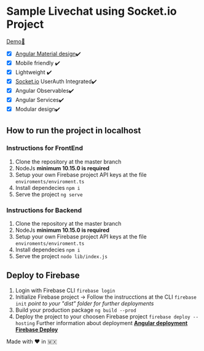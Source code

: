 # Sample Livechat using Socket.io Project

[Demo🏃](https://samplechatfront.firebaseapp.com/)

 - [x] [Angular Material design](https://material.angular.io/)✔️
 - [x] Mobile friendly ✔️
 - [x] Lightweight ✔️
 - [x] [Socket.io](https://socket.io) UserAuth Integrated✔️
 - [x] Angular Observables✔️
 - [x] Angular Services✔️
 - [x] Modular design✔️

## How to run the project in localhost

### Instructions for FrontEnd
 1. Clone the repository at the master branch
 2. NodeJs **minimum 10.15.0 is required**
 3. Setup your own Firebase project API keys at the file `enviroments/enviroment.ts`
 4. Install dependecies `npm i`
 5. Serve the project `ng serve`

### Instructions for Backend
 1. Clone the repository at the master branch
 2. NodeJs **minimum 10.15.0 is required**
 3. Setup your own Firebase project API keys at the file `enviroments/enviroment.ts`
 4. Install dependecies `npm i`
 5. Serve the project `nodo lib/index.js`

## Deploy to Firebase

 1. Login with Firebase CLI `firebase login`
 2. Initialize Firebase project -> Follow the instrucctions at the CLI `firebase init` *point to your "dist" folder for further deployments*
 3. Build your production package `ng build --prod`
 4. Deploy the project to your choosen Firebase project `firebase deploy --hosting`
Further information about deployment 
[**Angular deployment**](https://angular.io/start/deployment) 
[**Firebase Deploy**](https://firebase.google.com/docs/hosting/deploying)

Made with ❤️ in 🇲🇽